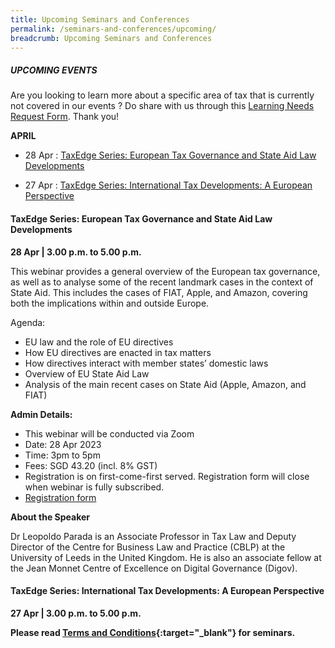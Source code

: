 ```yaml
---
title: Upcoming Seminars and Conferences
permalink: /seminars-and-conferences/upcoming/
breadcrumb: Upcoming Seminars and Conferences
---
```

##### **UPCOMING EVENTS**
Are you looking to learn more about a specific area of tax that is currently not covered in our events ? 
Do share with us through this [Learning Needs Request Form](https://form.gov.sg/5d2c51283703d80011e52615). Thank you!


**APRIL**

* 28 Apr : [TaxEdge Series: European Tax Governance and State Aid Law Developments](/seminars-and-conferences/upcoming/#28apr-ta-id)

* 27 Apr : [TaxEdge Series: International Tax Developments: A European Perspective](/seminars-and-conferences/upcoming/#27apr-ta-id)


<a id="28apr-ta-id"></a>
#### **TaxEdge Series: European Tax Governance and State Aid Law Developments**
**28 Apr | 3.00 p.m. to 5.00 p.m.**

This webinar provides a general overview of the European tax governance, as well as to analyse some of the recent landmark cases in the context of State Aid. This includes the cases of FIAT, Apple, and Amazon, covering both the implications within and outside Europe.

Agenda:
* EU law and the role of EU directives 
* How EU directives are enacted in tax matters
* How directives interact with member states’ domestic laws
* Overview of EU State Aid Law
* Analysis of the main recent cases on State Aid (Apple, Amazon, and FIAT)

**Admin Details:**
* This webinar will be conducted via Zoom
* Date: 28 Apr 2023
* Time: 3pm to 5pm
* Fees: SGD 43.20 (incl. 8% GST)
* Registration is on first-come-first served. Registration form will close when webinar is fully subscribed.
* [Registration form](https://form.gov.sg/642254104422e900124bd84a)

**About the Speaker** 

Dr Leopoldo Parada is an Associate Professor in Tax Law and Deputy Director of the Centre for Business Law and Practice (CBLP) at the University of Leeds in the United Kingdom. He is also an associate fellow at the Jean Monnet Centre of Excellence on Digital Governance (Digov).


<a id="27apr-ta-id"></a>
#### **TaxEdge Series: International Tax Developments: A European Perspective**
**27 Apr | 3.00 p.m. to 5.00 p.m.**






**Please read [Terms and Conditions](https://production-iras-tax-academy.netlify.com/executive-tax-programmes/terms-and-conditions/){:target="_blank"} for seminars.**